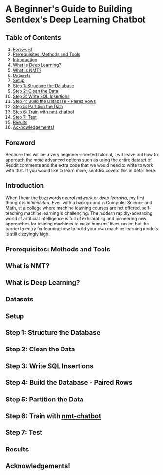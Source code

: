 A Beginner's Guide to Building Sentdex's Deep Learning Chatbot
===================

Table of Contents
-------------
1. [Foreword](#foreword)
2. [Prerequisites: Methods and Tools](#prerequisites-methods-and-tools)
3. [Introduction](#introduction)
4. [What is Deep Learning?](#what-is-deep-learning)
5. [What is NMT?](#what-is-nmt)
6. [Datasets](#datasets)
7. [Setup](#setup)
8. [Step 1: Structure the Database](#step-1-structure-the-database)
9. [Step 2: Clean the Data](#step-2-clean-the-data)
10. [Step 3: Write SQL Insertions](#step-3-write-sql-insertions)
11. [Step 4: Build the Database - Paired Rows](#step-4-build-the-database---paired-rows)
12. [Step 5: Partition the Data](#step-5-partition-the-data)
13. [Step 6: Train with nmt-chatbot](#step-6-train-with-nmt-chatbot)
14. [Step 7: Test](#step-7-test)
15. [Results](#results)
16. [Acknowledgements!](#acknowledgements)

Foreword
---------
Because this will be a very beginner-oriented tutorial, I will leave out how to approach the more advanced options such as using the entire dataset of Reddit comments and the extra code that we would need to write to work with that. If you would like to learn more, sentdex covers this in detail here:

Introduction
-------------
When I hear the buzzwords *neural network* or *deep learning*, my first thought is *intimidated*. 
Even with a background in Computer Science and Math, at a college where machine learning courses are not offered, self-teaching machine learning is challenging. The modern rapidly-advancing world of artificial intelligence is full of exhilarating and pioneering new approaches for training machines to make humans' lives easier, but the barrier to entry for learning how to build your own machine learning models is still dizzyingly high. 

Prerequisites: Methods and Tools
---------------------------------

What is NMT?
--------------

What is Deep Learning?
-----------------------

Datasets
---------

Setup
------

Step 1: Structure the Database 
-------------------------------

Step 2: Clean the Data
------------------------

Step 3: Write SQL Insertions 
----------------------------------

Step 4: Build the Database - Paired Rows
-----------------------------------------

Step 5: Partition the Data 
----------------------------

Step 6: Train with [nmt-chatbot](https://github.com/daniel-kukiela/nmt-chatbot) 
--------------------------------

Step 7: Test
-------------

Results
---------

Acknowledgements!
------------------

